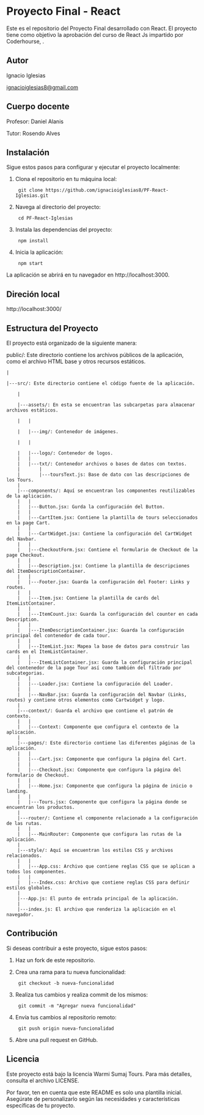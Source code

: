 # Proyecto Final - React

Este es el repositorio del Proyecto Final desarrollado con React. El proyecto tiene como objetivo la aprobación del curso de React Js impartido por Coderhourse, .


## Autor

Ignacio Iglesias

ignacioiglesias8@gmail.com


## Cuerpo docente

Profesor: Daniel Alanis

Tutor: Rosendo Alves


## Instalación

Sigue estos pasos para configurar y ejecutar el proyecto localmente:

1. Clona el repositorio en tu máquina local:

        git clone https://github.com/ignacioiglesias8/PF-React-Iglesias.git

2. Navega al directorio del proyecto:

        cd PF-React-Iglesias

3. Instala las dependencias del proyecto:

        npm install

4. Inicia la aplicación:

        npm start

La aplicación se abrirá en tu navegador en http://localhost:3000.


## Direción local

http://localhost:3000/


## Estructura del Proyecto

El proyecto está organizado de la siguiente manera:

public/: Este directorio contiene los archivos públicos de la aplicación, como el archivo HTML base y otros recursos estáticos.

    |

    |---src/: Este directorio contiene el código fuente de la aplicación.

        |

        |---assets/: En esta se encuentran las subcarpetas para almacenar archivos estáticos.

        |   |

        |   |---img/: Contenedor de imágenes.

        |   |

        |   |---logo/: Contenedor de logos.
        |   |
        |   |---txt/: Contenedor archivos o bases de datos con textos.
        |       |
        |       |---toursText.js: Base de dato con las descripciones de los Tours.
        |
        |---components/: Aquí se encuentran los componentes reutilizables de la aplicación.
        |   |
        |   |---Button.jsx: Gurda la configuración del Button.
        |   |
        |   |---CartItem.jsx: Contiene la plantilla de tours seleccionados en la page Cart.
        |   |
        |   |---CartWidget.jsx: Contiene la configuración del CartWidget del Navbar.
        |   |
        |   |---CheckoutForm.jsx: Contiene el formulario de Checkout de la page Checkout.
        |   |
        |   |---Description.jsx: Contiene la plantilla de descripciones del ItemDescriptionContainer.
        |   |
        |   |---Footer.jsx: Guarda la configuración del Footer: Links y routes.
        |   |
        |   |---Item.jsx: Contiene la plantilla de cards del ItemListContainer.
        |   |
        |   |---ItemCount.jsx: Guarda la configuración del counter en cada Description.
        |   |
        |   |---ItemDescriptionContainer.jsx: Guarda la configuración principal del contenedor de cada tour.
        |   |
        |   |---ItemList.jsx: Mapea la base de datos para construir las cards en el ItemListContainer.
        |   |
        |   |---ItemListContainer.jsx: Guarda la configuración principal del contenedor de la page Tour así como también del filtrado por subcategorias.
        |   |
        |   |---Loader.jsx: Contiene la configuración del Loader.
        |   |
        |   |---NavBar.jsx: Guarda la configuración del Navbar (Links, routes) y contiene otros elementos como Cartwidget y logo. 
        |
        |---context/: Guarda el archivo que contiene el patrón de contexto.
        |   |
        |   |---Context: Componente que configura el contexto de la aplicación.
        |
        |---pages/: Este directorio contiene las diferentes páginas de la aplicación.
        |   |
        |   |---Cart.jsx: Componente que configura la página del Cart.
        |   |
        |   |---Checkout.jsx: Componente que configura la página del formulario de Checkout.
        |   |
        |   |---Home.jsx: Componente que configura la página de inicio o landing.
        |   |
        |   |---Tours.jsx: Componente que configura la página donde se encuentran los productos.
        |
        |---router/: Contiene el componente relacionado a la configuración de las rutas.
        |   |
        |   |---MainRouter: Componente que configura las rutas de la aplicación.
        |
        |---style/: Aquí se encuentran los estilos CSS y archivos relacionados.
        |   |
        |   |---App.css: Archivo que contiene reglas CSS que se aplican a todos los componentes.
        |   |
        |   |---Index.css: Archivo que contiene reglas CSS para definir estilos globales.
        |
        |---App.js: El punto de entrada principal de la aplicación.
        |
        |---index.js: El archivo que renderiza la aplicación en el navegador.


## Contribución

Si deseas contribuir a este proyecto, sigue estos pasos:

1. Haz un fork de este repositorio.

2. Crea una rama para tu nueva funcionalidad:

        git checkout -b nueva-funcionalidad

3. Realiza tus cambios y realiza commit de los mismos:

        git commit -m "Agregar nueva funcionalidad"

4. Envía tus cambios al repositorio remoto:

        git push origin nueva-funcionalidad

5. Abre una pull request en GitHub.


## Licencia

Este proyecto está bajo la licencia Warmi Sumaj Tours. Para más detalles, consulta el archivo LICENSE.

Por favor, ten en cuenta que este README es solo una plantilla inicial. Asegúrate de personalizarlo según las necesidades y características específicas de tu proyecto.